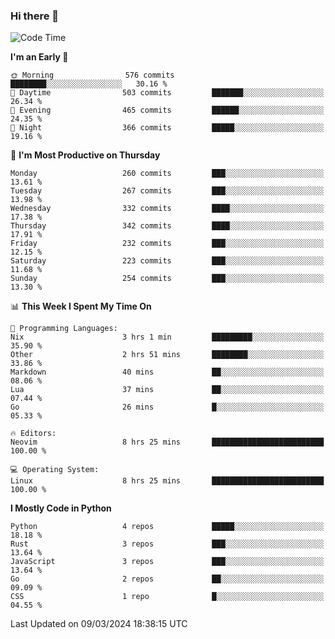 ### Hi there 👋
<!--START_SECTION:waka-->
![Code Time](http://img.shields.io/badge/Code%20Time-279%20hrs%2042%20mins-blue)

**I'm an Early 🐤** 

```text
🌞 Morning                576 commits         ████████░░░░░░░░░░░░░░░░░   30.16 % 
🌆 Daytime                503 commits         ███████░░░░░░░░░░░░░░░░░░   26.34 % 
🌃 Evening                465 commits         ██████░░░░░░░░░░░░░░░░░░░   24.35 % 
🌙 Night                  366 commits         █████░░░░░░░░░░░░░░░░░░░░   19.16 % 
```
📅 **I'm Most Productive on Thursday** 

```text
Monday                   260 commits         ███░░░░░░░░░░░░░░░░░░░░░░   13.61 % 
Tuesday                  267 commits         ███░░░░░░░░░░░░░░░░░░░░░░   13.98 % 
Wednesday                332 commits         ████░░░░░░░░░░░░░░░░░░░░░   17.38 % 
Thursday                 342 commits         ████░░░░░░░░░░░░░░░░░░░░░   17.91 % 
Friday                   232 commits         ███░░░░░░░░░░░░░░░░░░░░░░   12.15 % 
Saturday                 223 commits         ███░░░░░░░░░░░░░░░░░░░░░░   11.68 % 
Sunday                   254 commits         ███░░░░░░░░░░░░░░░░░░░░░░   13.30 % 
```


📊 **This Week I Spent My Time On** 

```text
💬 Programming Languages: 
Nix                      3 hrs 1 min         █████████░░░░░░░░░░░░░░░░   35.90 % 
Other                    2 hrs 51 mins       ████████░░░░░░░░░░░░░░░░░   33.86 % 
Markdown                 40 mins             ██░░░░░░░░░░░░░░░░░░░░░░░   08.06 % 
Lua                      37 mins             ██░░░░░░░░░░░░░░░░░░░░░░░   07.44 % 
Go                       26 mins             █░░░░░░░░░░░░░░░░░░░░░░░░   05.33 % 

🔥 Editors: 
Neovim                   8 hrs 25 mins       █████████████████████████   100.00 % 

💻 Operating System: 
Linux                    8 hrs 25 mins       █████████████████████████   100.00 % 
```

**I Mostly Code in Python** 

```text
Python                   4 repos             █████░░░░░░░░░░░░░░░░░░░░   18.18 % 
Rust                     3 repos             ███░░░░░░░░░░░░░░░░░░░░░░   13.64 % 
JavaScript               3 repos             ███░░░░░░░░░░░░░░░░░░░░░░   13.64 % 
Go                       2 repos             ██░░░░░░░░░░░░░░░░░░░░░░░   09.09 % 
CSS                      1 repo              █░░░░░░░░░░░░░░░░░░░░░░░░   04.55 % 
```




 Last Updated on 09/03/2024 18:38:15 UTC
<!--END_SECTION:waka-->

<!--
**YoganshSharma/YoganshSharma** is a ✨ _special_ ✨ repository because its `README.md` (this file) appears on your GitHub profile.

Here are some ideas to get you started:

- 🔭 I’m currently working on ...
- 🌱 I’m currently learning ...
- 👯 I’m looking to collaborate on ...
- 🤔 I’m looking for help with ...
- 💬 Ask me about ...
- 📫 How to reach me: ...
- 😄 Pronouns: ...
- ⚡ Fun fact: ...
-->
